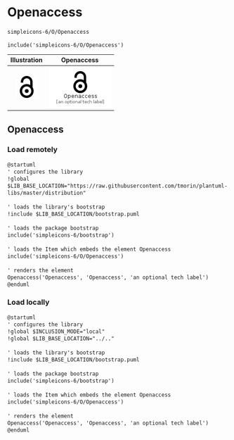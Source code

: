 # Openaccess


```text
simpleicons-6/O/Openaccess
```

```text
include('simpleicons-6/O/Openaccess')
```



| Illustration | Openaccess |
| :---: | :---: |
| ![illustration for Illustration](../../simpleicons-6/O/Openaccess.png) | ![illustration for Openaccess](../../simpleicons-6/O/Openaccess.Local.png) |




## Openaccess

### Load remotely
```plantuml
@startuml
' configures the library
!global $LIB_BASE_LOCATION="https://raw.githubusercontent.com/tmorin/plantuml-libs/master/distribution"

' loads the library's bootstrap
!include $LIB_BASE_LOCATION/bootstrap.puml

' loads the package bootstrap
include('simpleicons-6/bootstrap')

' loads the Item which embeds the element Openaccess
include('simpleicons-6/O/Openaccess')

' renders the element
Openaccess('Openaccess', 'Openaccess', 'an optional tech label')
@enduml
```

### Load locally
```plantuml
@startuml
' configures the library
!global $INCLUSION_MODE="local"
!global $LIB_BASE_LOCATION="../.."

' loads the library's bootstrap
!include $LIB_BASE_LOCATION/bootstrap.puml

' loads the package bootstrap
include('simpleicons-6/bootstrap')

' loads the Item which embeds the element Openaccess
include('simpleicons-6/O/Openaccess')

' renders the element
Openaccess('Openaccess', 'Openaccess', 'an optional tech label')
@enduml
```

